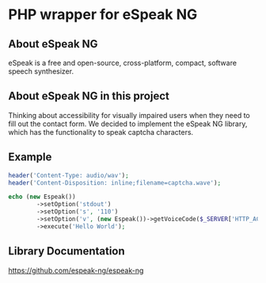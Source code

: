 # PHP wrapper for eSpeak NG

## About eSpeak NG

eSpeak is a free and open-source, cross-platform, compact, software speech synthesizer.

## About eSpeak NG in this project

Thinking about accessibility for visually impaired users when they need to fill out the contact form. We decided to implement the eSpeak NG library, which has the functionality to speak captcha characters.

## Example

```php
header('Content-Type: audio/wav');
header('Content-Disposition: inline;filename=captcha.wave');

echo (new Espeak())
        ->setOption('stdout')
        ->setOption('s', '110')
        ->setOption('v', (new Espeak())->getVoiceCode($_SERVER['HTTP_ACCEPT_LANGUAGE']))
        ->execute('Hello World');
```

## Library Documentation

https://github.com/espeak-ng/espeak-ng